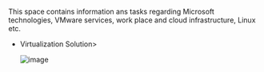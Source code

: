 This space contains information ans tasks regarding Microsoft technologies, VMware services, work place and cloud infrastructure, Linux etc.
- Virtualization Solution>

  ![image](https://github.com/user-attachments/assets/bd22358b-b504-4a63-b4fe-1f3e4155bdaa)
